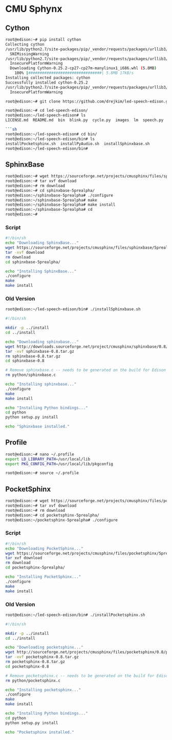 # CMU Sphynx

## Cython

```sh
root@edison:~# pip install cython
Collecting cython
/usr/lib/python2.7/site-packages/pip/_vendor/requests/packages/urllib3/util/ssl_.py:318: SNIMissingWarning: An HTTPS requ.
  SNIMissingWarning
/usr/lib/python2.7/site-packages/pip/_vendor/requests/packages/urllib3/util/ssl_.py:122: InsecurePlatformWarning: A true .
  InsecurePlatformWarning
  Downloading Cython-0.25.2-cp27-cp27m-manylinux1_i686.whl (5.8MB)
    100% |################################| 5.8MB 17kB/s 
Installing collected packages: cython
Successfully installed cython-0.25.2
/usr/lib/python2.7/site-packages/pip/_vendor/requests/packages/urllib3/util/ssl_.py:122: InsecurePlatformWarning: A true .
  InsecurePlatformWarning
```

```sh
root@edison:~# git clone https://github.com/drejkim/led-speech-edison.git
```

```sh
root@edison:~# cd led-speech-edison/
root@edison:~/led-speech-edison# ls
LICENSE.md  README.md  bin  blink.py  cycle.py  images  lm  speech.py

```sh
root@edison:~/led-speech-edison# cd bin/
root@edison:~/led-speech-edison/bin# ls
installPocketsphinx.sh  installPyAudio.sh  installSphinxbase.sh
root@edison:~/led-speech-edison/bin# 
```

## SphinxBase

```sh
root@edison:~# wget https://sourceforge.net/projects/cmusphinx/files/sphinxbase/5prealpha/sphinxbase-5prealpha.tar.gz/download
root@edison:~# tar xvf download
root@edison:~# rm download
root@edison:~# cd sphinxbase-5prealpha/
root@edison:~/sphinxbase-5prealpha# ./configure
root@edison:~/sphinxbase-5prealpha# make
root@edison:~/sphinxbase-5prealpha# make install
root@edison:~/sphinxbase-5prealpha# cd
root@edison:~# 
```

### Script

```sh
#!/bin/sh
echo "Downloading SphinxBase..."
wget https://sourceforge.net/projects/cmusphinx/files/sphinxbase/5prealpha/sphinxbase-5prealpha.tar.gz/download
tar -xvf download
rm download
cd sphinxbase-5prealpha/

echo "Installing SphinxBase..."
./configure
make
make install
```

### Old Version

```sh
root@edison:~/led-speech-edison/bin# ./installSphinxbase.sh
```

```sh
#!/bin/sh

mkdir -p ../install
cd ../install

echo "Downloading sphinxbase..."
wget http://downloads.sourceforge.net/project/cmusphinx/sphinxbase/0.8/sphinxbase-0.8.tar.gz
tar -xvf sphinxbase-0.8.tar.gz
rm sphinxbase-0.8.tar.gz
cd sphinxbase-0.8

# Remove sphinxbase.c -- needs to be generated on the build for Edison
rm python/sphinxbase.c

echo "Installing sphinxbase..."
./configure
make
make install

echo "Installing Python bindings..."
cd python
python setup.py install

echo "Sphinxbase installed."
```

## Profile

```sh
root@edison:~# nano ~/.profile
export LD_LIBRARY_PATH=/usr/local/lib
export PKG_CONFIG_PATH=/usr/local/lib/pkgconfig
```

```sh
root@edison:~# source ~/.profile
```

## PocketSphinx

```sh
root@edison:~# wget https://sourceforge.net/projects/cmusphinx/files/pocketsphinx/5prealpha/pocketsphinx-5prealpha.tar.gz/download
root@edison:~# tar xvf download
root@edison:~# rm download
root@edison:~# cd pocketsphinx-5prealpha/
root@edison:~/pocketsphinx-5prealpha# ./configure
```

### Script

```sh
#!/bin/sh
echo "Downloading PocketSphinx..."
wget https://sourceforge.net/projects/cmusphinx/files/pocketsphinx/5prealpha/pocketsphinx-5prealpha.tar.gz/download
tar xvf download
rm download
cd pocketsphinx-5prealpha/

echo "Installing PocketSphinx..."
./configure
make
make install
```

### Old Version

```sh
root@edison:~/led-speech-edison/bin# ./installPocketsphinx.sh
```

```sh
#!/bin/sh

mkdir -p ../install
cd ../install

echo "Downloading pocketsphinx..."
wget http://sourceforge.net/projects/cmusphinx/files/pocketsphinx/0.8/pocketsphinx-0.8.tar.gz
tar -xvf pocketsphinx-0.8.tar.gz
rm pocketsphinx-0.8.tar.gz
cd pocketsphinx-0.8

# Remove pocketsphinx.c -- needs to be generated on the build for Edison
rm python/pocketsphinx.c

echo "Installing pocketsphinx..."
./configure
make
make install

echo "Installing Python bindings..."
cd python
python setup.py install

echo "Pocketsphinx installed."
```





